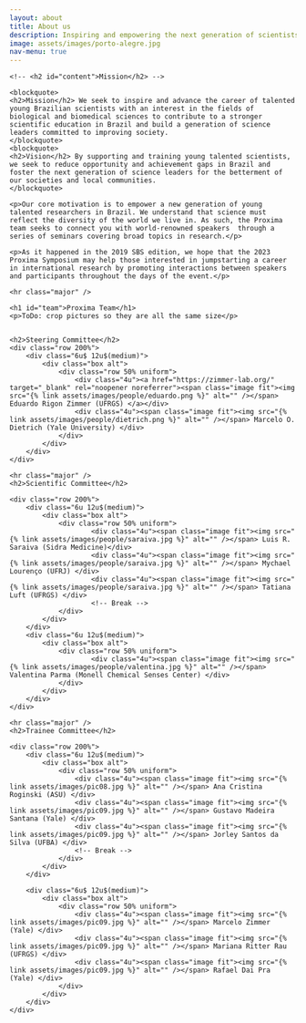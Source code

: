 ```yaml
---
layout: about
title: About us
description: Inspiring and empowering the next generation of scientists.
image: assets/images/porto-alegre.jpg
nav-menu: true
---
```


<!-- Main -->
<div id="main" class="alt">
<!-- One -->
<section id="one">
<div class="inner">
		<!-- <header class="major">
			<h1>About us</h1>
		</header> -->

<!-- Content -->
	<!-- <h2 id="content">Mission</h2> -->

	<blockquote>
	<h2>Mission</h2> We seek to inspire and advance the career of talented young Brazilian scientists with an interest in the fields of biological and biomedical sciences to contribute to a stronger scientific education in Brazil and build a generation of science leaders committed to improving society.
	</blockquote>
	<blockquote>
	<h2>Vision</h2> By supporting and training young talented scientists, we seek to reduce opportunity and achievement gaps in Brazil and foster the next generation of science leaders for the betterment of our societies and local communities.
	</blockquote>

	<p>Our core motivation is to empower a new generation of young talented researchers in Brazil. We understand that science must reflect the diversity of the world we live in. As such, the Proxima team seeks to connect you with world-renowned speakers  through a series of seminars covering broad topics in research.</p>

	<p>As it happened in the 2019 SBS edition, we hope that the 2023 Proxima Symposium may help those interested in jumpstarting a career in international research by promoting interactions between speakers and participants throughout the days of the event.</p>

	<hr class="major" />

	<h1 id="team">Proxima Team</h1>
	<p>ToDo: crop pictures so they are all the same size</p>


	<h2>Steering Committee</h2>
	<div class="row 200%">
		<div class="6u$ 12u$(medium)">
			<div class="box alt">
				<div class="row 50% uniform">
					<div class="4u"><a href="https://zimmer-lab.org/" target="_blank" rel="noopener noreferrer"><span class="image fit"><img src="{% link assets/images/people/eduardo.png %}" alt="" /></span> Eduardo Rigon Zimmer (UFRGS) </a></div>
					<div class="4u"><span class="image fit"><img src="{% link assets/images/people/dietrich.png %}" alt="" /></span> Marcelo O. Dietrich (Yale University) </div>
				</div>
			</div>
		</div>
	</div>

	<hr class="major" />
	<h2>Scientific Committee</h2>

	<div class="row 200%">
		<div class="6u 12u$(medium)">
			<div class="box alt">
				<div class="row 50% uniform">
						<div class="4u"><span class="image fit"><img src="{% link assets/images/people/saraiva.jpg %}" alt="" /></span> Luis R. Saraiva (Sidra Medicine)</div>
						<div class="4u"><span class="image fit"><img src="{% link assets/images/people/saraiva.jpg %}" alt="" /></span> Mychael Lourenço (UFRJ) </div>
						<div class="4u"><span class="image fit"><img src="{% link assets/images/people/saraiva.jpg %}" alt="" /></span> Tatiana Luft (UFRGS) </div>
						<!-- Break -->
				</div>
			</div>
		</div>
		<div class="6u 12u$(medium)">
			<div class="box alt">
				<div class="row 50% uniform">
						<div class="4u"><span class="image fit"><img src="{% link assets/images/people/valentina.jpg %}" alt="" /></span> Valentina Parma (Monell Chemical Senses Center) </div>
				</div>
			</div>
		</div>
	</div>

	<hr class="major" />
	<h2>Trainee Committee</h2>

	<div class="row 200%">
		<div class="6u 12u$(medium)">
			<div class="box alt">
				<div class="row 50% uniform">
					<div class="4u"><span class="image fit"><img src="{% link assets/images/pic08.jpg %}" alt="" /></span> Ana Cristina Roginski (ASU) </div>
					<div class="4u"><span class="image fit"><img src="{% link assets/images/pic09.jpg %}" alt="" /></span> Gustavo Madeira Santana (Yale) </div>
					<div class="4u"><span class="image fit"><img src="{% link assets/images/pic09.jpg %}" alt="" /></span> Jorley Santos da Silva (UFBA) </div>
					<!-- Break -->
				</div>
			</div>
		</div>

		<div class="6u$ 12u$(medium)">
			<div class="box alt">
				<div class="row 50% uniform">
					<div class="4u"><span class="image fit"><img src="{% link assets/images/pic09.jpg %}" alt="" /></span> Marcelo Zimmer (Yale) </div>
					<div class="4u"><span class="image fit"><img src="{% link assets/images/pic09.jpg %}" alt="" /></span> Mariana Ritter Rau (UFRGS) </div>
					<div class="4u"><span class="image fit"><img src="{% link assets/images/pic09.jpg %}" alt="" /></span> Rafael Dai Pra (Yale) </div>
				</div>
			</div>
		</div>
	</div>


</div>
</section>

</div>
